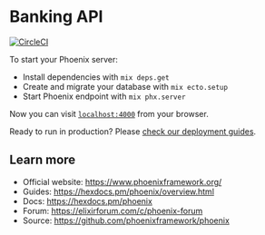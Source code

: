 # Banking API

[![CircleCI](https://circleci.com/gh/murilosrg/banking-api.svg?style=shield&circle-token=f463dcd3cee643cf95b3f6703373cd2fc61978a3)](https://app.circleci.com/pipelines/github/murilosrg/banking-api)

To start your Phoenix server:

  * Install dependencies with `mix deps.get`
  * Create and migrate your database with `mix ecto.setup`
  * Start Phoenix endpoint with `mix phx.server`

Now you can visit [`localhost:4000`](http://localhost:4000) from your browser.

Ready to run in production? Please [check our deployment guides](https://hexdocs.pm/phoenix/deployment.html).

## Learn more

  * Official website: https://www.phoenixframework.org/
  * Guides: https://hexdocs.pm/phoenix/overview.html
  * Docs: https://hexdocs.pm/phoenix
  * Forum: https://elixirforum.com/c/phoenix-forum
  * Source: https://github.com/phoenixframework/phoenix
